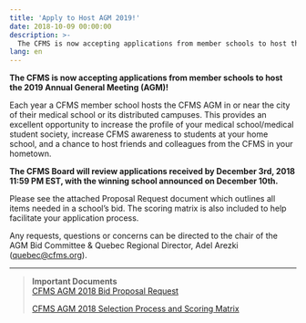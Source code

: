 ```yaml
---
title: 'Apply to Host AGM 2019!'
date: 2018-10-09 00:00:00
description: >-
  The CFMS is now accepting applications from member schools to host the 2019 AGM! Resolutions must be submitted by December 3rd.
lang: en
---
```


**The CFMS is now accepting applications from member schools to host the 2019 Annual General Meeting (AGM)!**

Each year a CFMS member school hosts the CFMS AGM in or near the city of their medical school or its distributed campuses. This provides an excellent opportunity to increase the profile of your medical school/medical student society, increase CFMS awareness to students at your home school, and a chance to host friends and colleagues from the CFMS in your hometown.

**The CFMS Board will review applications received by December 3rd, 2018 11:59 PM EST, with the winning school announced on December 10th.**

Please see the attached Proposal Request document which outlines all items needed in a school’s bid. The scoring matrix is also included to help facilitate your application process.

Any requests, questions or concerns can be directed to the chair of the AGM Bid Committee & Quebec Regional Director, Adel Arezki ([quebec@cfms.org](mailto:quebec@cfms.org)). 

---

> **Important Documents**<br>[CFMS AGM 2018 Bid Proposal Request](/files/updates/AGM-Bid-Request-for-Proposal.pdf)
>
>
> [CFMS AGM 2018 Selection Process and Scoring Matrix](/files/updates/Evaluation-Criteria.pdf)
